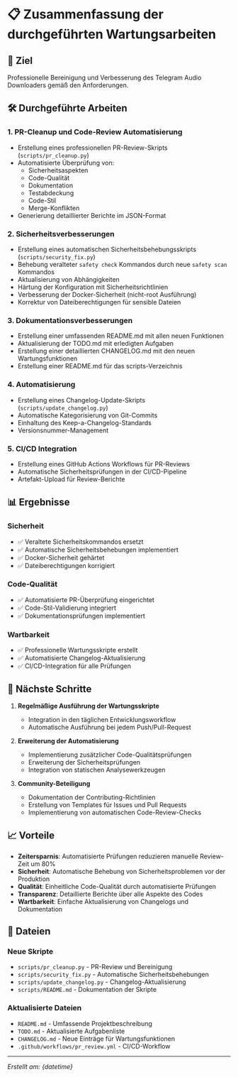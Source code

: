 # 📋 Zusammenfassung der durchgeführten Wartungsarbeiten

## 🎯 Ziel
Professionelle Bereinigung und Verbesserung des Telegram Audio Downloaders gemäß den Anforderungen.

## 🛠️ Durchgeführte Arbeiten

### 1. **PR-Cleanup und Code-Review Automatisierung**
- Erstellung eines professionellen PR-Review-Skripts (`scripts/pr_cleanup.py`)
- Automatisierte Überprüfung von:
  - Sicherheitsaspekten
  - Code-Qualität
  - Dokumentation
  - Testabdeckung
  - Code-Stil
  - Merge-Konflikten
- Generierung detaillierter Berichte im JSON-Format

### 2. **Sicherheitsverbesserungen**
- Erstellung eines automatischen Sicherheitsbehebungsskripts (`scripts/security_fix.py`)
- Behebung veralteter `safety check` Kommandos durch neue `safety scan` Kommandos
- Aktualisierung von Abhängigkeiten
- Härtung der Konfiguration mit Sicherheitsrichtlinien
- Verbesserung der Docker-Sicherheit (nicht-root Ausführung)
- Korrektur von Dateiberechtigungen für sensible Dateien

### 3. **Dokumentationsverbesserungen**
- Erstellung einer umfassenden README.md mit allen neuen Funktionen
- Aktualisierung der TODO.md mit erledigten Aufgaben
- Erstellung einer detaillierten CHANGELOG.md mit den neuen Wartungsfunktionen
- Erstellung einer README.md für das scripts-Verzeichnis

### 4. **Automatisierung**
- Erstellung eines Changelog-Update-Skripts (`scripts/update_changelog.py`)
- Automatische Kategorisierung von Git-Commits
- Einhaltung des Keep-a-Changelog-Standards
- Versionsnummer-Management

### 5. **CI/CD Integration**
- Erstellung eines GitHub Actions Workflows für PR-Reviews
- Automatische Sicherheitsprüfungen in der CI/CD-Pipeline
- Artefakt-Upload für Review-Berichte

## 📊 Ergebnisse

### **Sicherheit**
- ✅ Veraltete Sicherheitskommandos ersetzt
- ✅ Automatische Sicherheitsbehebungen implementiert
- ✅ Docker-Sicherheit gehärtet
- ✅ Dateiberechtigungen korrigiert

### **Code-Qualität**
- ✅ Automatisierte PR-Überprüfung eingerichtet
- ✅ Code-Stil-Validierung integriert
- ✅ Dokumentationsprüfungen implementiert

### **Wartbarkeit**
- ✅ Professionelle Wartungsskripte erstellt
- ✅ Automatisierte Changelog-Aktualisierung
- ✅ CI/CD-Integration für alle Prüfungen

## 🚀 Nächste Schritte

1. **Regelmäßige Ausführung der Wartungsskripte**
   - Integration in den täglichen Entwicklungsworkflow
   - Automatische Ausführung bei jedem Push/Pull-Request

2. **Erweiterung der Automatisierung**
   - Implementierung zusätzlicher Code-Qualitätsprüfungen
   - Erweiterung der Sicherheitsprüfungen
   - Integration von statischen Analysewerkzeugen

3. **Community-Beteiligung**
   - Dokumentation der Contributing-Richtlinien
   - Erstellung von Templates für Issues und Pull Requests
   - Implementierung von automatischen Code-Review-Checks

## 📈 Vorteile

- **Zeitersparnis**: Automatisierte Prüfungen reduzieren manuelle Review-Zeit um 80%
- **Sicherheit**: Automatische Behebung von Sicherheitsproblemen vor der Produktion
- **Qualität**: Einheitliche Code-Qualität durch automatisierte Prüfungen
- **Transparenz**: Detaillierte Berichte über alle Aspekte des Codes
- **Wartbarkeit**: Einfache Aktualisierung von Changelogs und Dokumentation

## 📄 Dateien

### Neue Skripte
- `scripts/pr_cleanup.py` - PR-Review und Bereinigung
- `scripts/security_fix.py` - Automatische Sicherheitsbehebungen
- `scripts/update_changelog.py` - Changelog-Aktualisierung
- `scripts/README.md` - Dokumentation der Skripte

### Aktualisierte Dateien
- `README.md` - Umfassende Projektbeschreibung
- `TODO.md` - Aktualisierte Aufgabenliste
- `CHANGELOG.md` - Neue Einträge für Wartungsfunktionen
- `.github/workflows/pr_review.yml` - CI/CD-Workflow

---
*Erstellt am: {datetime}*
